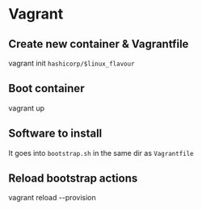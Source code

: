 # Vagrant

## Create new container & Vagrantfile

vagrant init `hashicorp/$linux_flavour`

## Boot container

vagrant up

## Software to install

It goes into `bootstrap.sh` in the same dir as `Vagrantfile`

## Reload bootstrap actions

vagrant reload --provision
